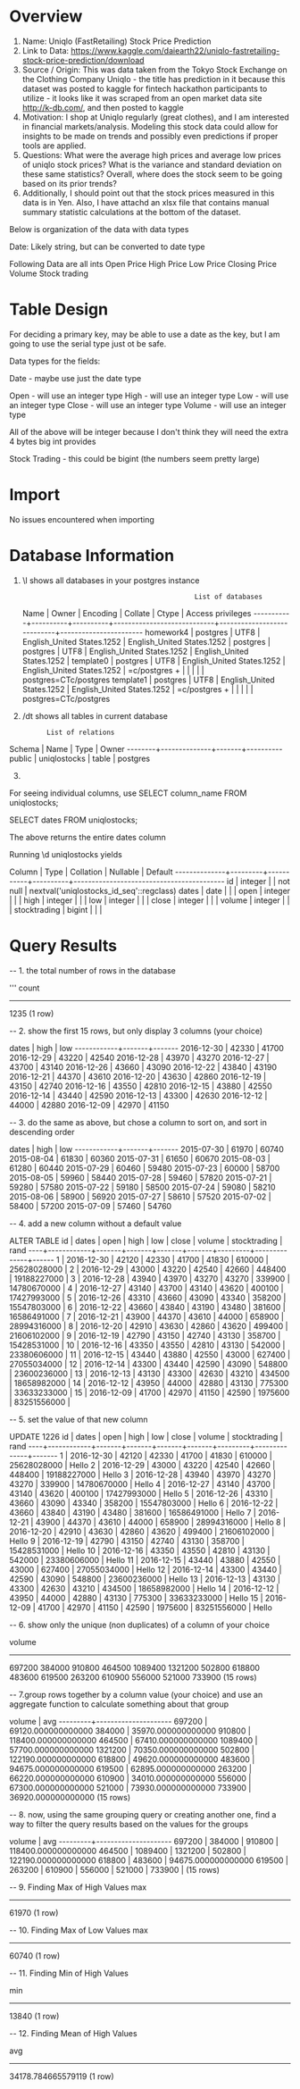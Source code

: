 # Overview
1. Name: Uniqlo (FastRetailing) Stock Price Prediction
2. Link to Data: https://www.kaggle.com/daiearth22/uniqlo-fastretailing-stock-price-prediction/download
3. Source / Origin: This was data taken from the Tokyo Stock Exchange on the Clothing Company Uniqlo - the title has prediction in it because this dataset was posted to kaggle for fintech hackathon participants to utilize - it looks like it was scraped from an open market data site http://k-db.com/, and then posted to kaggle
4. Motivation: I shop at Uniqlo regularly (great clothes), and I am interested in financial markets/analysis. Modeling this stock data could allow for insights to be made on trends and possibly even predictions if proper tools are applied.
5. Questions: What were the average high prices and average low prices of uniqlo stock prices? What is the variance and standard deviation on these same statistics? Overall, where does the stock seem to be going based on its prior trends?
6. Additionally, I should point out that the stock prices measured in this data is in Yen. Also, I have attachd an xlsx file that contains manual summary statistic calculations at the bottom of the dataset.

        
Below is organization of the data with data types


Date: Likely string, but can be converted to date type

Following Data are all ints
    Open Price
    High Price
    Low Price
    Closing Price
    Volume
    Stock trading



# Table Design

For deciding a primary key, may be able to use a date as the key, but I am going to use the serial type just ot be safe. 

Data types for the fields:

Date - maybe use just the date type

Open - will use an integer type
High - will use an integer type
Low - will use an integer type
Close - will use an integer type
Volume - will use an integer type

All of the above will be integer because I don't think they will need the extra 4 bytes big int provides

Stock Trading - this could be bigint (the numbers seem pretty large)



# Import
No issues encountered when importing


# Database Information


1. \l shows all databases in your postgres instance

                                                  List of databases
   Name    |  Owner   | Encoding |          Collate           |           Ctype            |   Access privileges
-----------+----------+----------+----------------------------+----------------------------+-----------------------
 homework4 | postgres | UTF8     | English_United States.1252 | English_United States.1252 |
 postgres  | postgres | UTF8     | English_United States.1252 | English_United States.1252 |
 template0 | postgres | UTF8     | English_United States.1252 | English_United States.1252 | =c/postgres          +
           |          |          |                            |                            | postgres=CTc/postgres
 template1 | postgres | UTF8     | English_United States.1252 | English_United States.1252 | =c/postgres          +
           |          |          |                            |                            | postgres=CTc/postgres
           
           
2. /dt shows all tables in current database

             List of relations
 Schema |     Name     | Type  |  Owner
--------+--------------+-------+----------
 public | uniqlostocks | table | postgres


3.

For seeing individual columns, use SELECT column_name FROM uniqlostocks;

SELECT dates FROM uniqlostocks;

The above returns the entire dates column

Running \d uniqlostocks yields

  Column    |  Type   | Collation | Nullable |                 Default
--------------+---------+-----------+----------+------------------------------------------
 id           | integer |           | not null | nextval('uniqlostocks_id_seq'::regclass)
 dates        | date    |           |          |
 open         | integer |           |          |
 high         | integer |           |          |
 low          | integer |           |          |
 close        | integer |           |          |
 volume       | integer |           |          |
 stocktrading | bigint  |           |          |
 
 
 




# Query Results
-- 1. the total number of rows in the database

'''
count

-----
  1235
(1 row)




-- 2. show the first 15 rows, but only display 3 columns (your choice)

   dates    | high  |  low
------------+-------+-------
 2016-12-30 | 42330 | 41700
 2016-12-29 | 43220 | 42540
 2016-12-28 | 43970 | 43270
 2016-12-27 | 43700 | 43140
 2016-12-26 | 43660 | 43090
 2016-12-22 | 43840 | 43190
 2016-12-21 | 44370 | 43610
 2016-12-20 | 43630 | 42860
 2016-12-19 | 43150 | 42740
 2016-12-16 | 43550 | 42810
 2016-12-15 | 43880 | 42550
 2016-12-14 | 43440 | 42590
 2016-12-13 | 43300 | 42630
 2016-12-12 | 44000 | 42880
 2016-12-09 | 42970 | 41150
 
 
 
 
-- 3. do the same as above, but chose a column to sort on, and sort in descending order


dates    | high  |  low
------------+-------+-------
 2015-07-30 | 61970 | 60740
 2015-08-04 | 61830 | 60360
 2015-07-31 | 61650 | 60670
 2015-08-03 | 61280 | 60440
 2015-07-29 | 60460 | 59480
 2015-07-23 | 60000 | 58700
 2015-08-05 | 59960 | 58440
 2015-07-28 | 59460 | 57820
 2015-07-21 | 59280 | 57580
 2015-07-22 | 59180 | 58500
 2015-07-24 | 59080 | 58210
 2015-08-06 | 58900 | 56920
 2015-07-27 | 58610 | 57520
 2015-07-02 | 58400 | 57200
 2015-07-09 | 57460 | 54760
 
-- 4. add a new column without a default value



ALTER TABLE
 id |   dates    | open  | high  |  low  | close | volume  | stocktrading | rand
----+------------+-------+-------+-------+-------+---------+--------------+------
  1 | 2016-12-30 | 42120 | 42330 | 41700 | 41830 |  610000 |  25628028000 |
  2 | 2016-12-29 | 43000 | 43220 | 42540 | 42660 |  448400 |  19188227000 |
  3 | 2016-12-28 | 43940 | 43970 | 43270 | 43270 |  339900 |  14780670000 |
  4 | 2016-12-27 | 43140 | 43700 | 43140 | 43620 |  400100 |  17427993000 |
  5 | 2016-12-26 | 43310 | 43660 | 43090 | 43340 |  358200 |  15547803000 |
  6 | 2016-12-22 | 43660 | 43840 | 43190 | 43480 |  381600 |  16586491000 |
  7 | 2016-12-21 | 43900 | 44370 | 43610 | 44000 |  658900 |  28994316000 |
  8 | 2016-12-20 | 42910 | 43630 | 42860 | 43620 |  499400 |  21606102000 |
  9 | 2016-12-19 | 42790 | 43150 | 42740 | 43130 |  358700 |  15428531000 |
 10 | 2016-12-16 | 43350 | 43550 | 42810 | 43130 |  542000 |  23380606000 |
 11 | 2016-12-15 | 43440 | 43880 | 42550 | 43000 |  627400 |  27055034000 |
 12 | 2016-12-14 | 43300 | 43440 | 42590 | 43090 |  548800 |  23600236000 |
 13 | 2016-12-13 | 43130 | 43300 | 42630 | 43210 |  434500 |  18658982000 |
 14 | 2016-12-12 | 43950 | 44000 | 42880 | 43130 |  775300 |  33633233000 |
 15 | 2016-12-09 | 41700 | 42970 | 41150 | 42590 | 1975600 |  83251556000 |



-- 5. set the value of that new column


UPDATE 1226
 id |   dates    | open  | high  |  low  | close | volume  | stocktrading | rand
----+------------+-------+-------+-------+-------+---------+--------------+-------
  1 | 2016-12-30 | 42120 | 42330 | 41700 | 41830 |  610000 |  25628028000 | Hello
  2 | 2016-12-29 | 43000 | 43220 | 42540 | 42660 |  448400 |  19188227000 | Hello
  3 | 2016-12-28 | 43940 | 43970 | 43270 | 43270 |  339900 |  14780670000 | Hello
  4 | 2016-12-27 | 43140 | 43700 | 43140 | 43620 |  400100 |  17427993000 | Hello
  5 | 2016-12-26 | 43310 | 43660 | 43090 | 43340 |  358200 |  15547803000 | Hello
  6 | 2016-12-22 | 43660 | 43840 | 43190 | 43480 |  381600 |  16586491000 | Hello
  7 | 2016-12-21 | 43900 | 44370 | 43610 | 44000 |  658900 |  28994316000 | Hello
  8 | 2016-12-20 | 42910 | 43630 | 42860 | 43620 |  499400 |  21606102000 | Hello
  9 | 2016-12-19 | 42790 | 43150 | 42740 | 43130 |  358700 |  15428531000 | Hello
 10 | 2016-12-16 | 43350 | 43550 | 42810 | 43130 |  542000 |  23380606000 | Hello
 11 | 2016-12-15 | 43440 | 43880 | 42550 | 43000 |  627400 |  27055034000 | Hello
 12 | 2016-12-14 | 43300 | 43440 | 42590 | 43090 |  548800 |  23600236000 | Hello
 13 | 2016-12-13 | 43130 | 43300 | 42630 | 43210 |  434500 |  18658982000 | Hello
 14 | 2016-12-12 | 43950 | 44000 | 42880 | 43130 |  775300 |  33633233000 | Hello
 15 | 2016-12-09 | 41700 | 42970 | 41150 | 42590 | 1975600 |  83251556000 | Hello
 
 
 
 
-- 6. show only the unique (non duplicates) of a column of your choice


volume

---------
  697200
  384000
  910800
  464500
 1089400
 1321200
  502800
  618800
  483600
  619500
  263200
  610900
  556000
  521000
  733900
(15 rows)




-- 7.group rows together by a column value (your choice) and use an aggregate function to calculate something about that group 

 volume  |         avg
---------+---------------------
  697200 |  69120.000000000000
  384000 |  35970.000000000000
  910800 | 118400.000000000000
  464500 |  67410.000000000000
 1089400 |  57700.000000000000
 1321200 |  70350.000000000000
  502800 | 122190.000000000000
  618800 |  49620.000000000000
  483600 |  94675.000000000000
  619500 |  62895.000000000000
  263200 |  66220.000000000000
  610900 |  34010.000000000000
  556000 |  67300.000000000000
  521000 |  73930.000000000000
  733900 |  36920.000000000000
(15 rows)



-- 8. now, using the same grouping query or creating another one, find a way to filter the query results based on the values for the groups 



 volume  |         avg
---------+---------------------
  697200 |
  384000 |
  910800 | 118400.000000000000
  464500 |
 1089400 |
 1321200 |
  502800 | 122190.000000000000
  618800 |
  483600 |  94675.000000000000
  619500 |
  263200 |
  610900 |
  556000 |
  521000 |
  733900 |
(15 rows)


-- 9. Finding Max of High Values
max

-------
 61970
(1 row)



-- 10. Finding Max of Low Values
  max
  
-------
 60740
(1 row)


-- 11. Finding Min of High Values

  min
  
-------
 13840
(1 row)



-- 12. Finding Mean of High Values

avg

--------------------
 34178.784665579119
(1 row)







